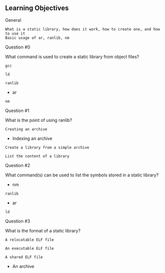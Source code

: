 Learning Objectives
------------------
General

    What is a static library, how does it work, how to create one, and how to use it
    Basic usage of ar, ranlib, nm

Question #0

What command is used to create a static library from object files?

    gcc

    ld

    ranlib

   * ar

    nm

Question #1

What is the point of using ranlib?

    Creating an archive

   * Indexing an archive

    Create a library from a simple archive

    List the content of a library

Question #2

What command(s) can be used to list the symbols stored in a static library?

   * nm

    ranlib

   * ar

    ld

Question #3

What is the format of a static library?

    A relocatable ELF file

    An executable ELF file

    A shared ELF file

   * An archive

